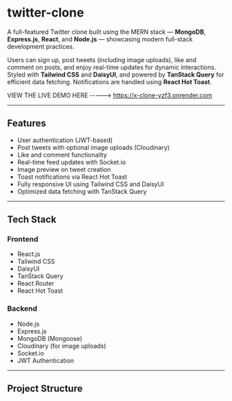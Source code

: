 # twitter-clone
A full-featured Twitter clone built using the MERN stack — **MongoDB**, **Express.js**, **React**, and **Node.js** — showcasing modern full-stack development practices.

Users can sign up, post tweets (including image uploads), like and comment on posts, and enjoy real-time updates for dynamic interactions. Styled with **Tailwind CSS** and **DaisyUI**, and powered by **TanStack Query** for efficient data fetching. Notifications are handled using **React Hot Toast**.


VIEW THE LIVE DEMO HERE ----->  https://x-clone-yzf3.onrender.com

---

## Features

- User authentication (JWT-based)
- Post tweets with optional image uploads (Cloudinary)
- Like and comment functionality
- Real-time feed updates with Socket.io
- Image preview on tweet creation
- Toast notifications via React Hot Toast
- Fully responsive UI using Tailwind CSS and DaisyUI
- Optimized data fetching with TanStack Query

---

## Tech Stack

### Frontend

- React.js  
- Tailwind CSS  
- DaisyUI  
- TanStack Query  
- React Router  
- React Hot Toast  

### Backend

- Node.js  
- Express.js  
- MongoDB (Mongoose)  
- Cloudinary (for image uploads)  
- Socket.io  
- JWT Authentication  

---

## Project Structure


